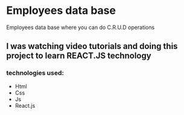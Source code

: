 # Employees data base
Employees data base where you can do C.R.U.D operations
## I was watching video tutorials and doing this project to learn REACT.JS technology
### technologies used: 
- Html
- Css
- Js
- React.js
